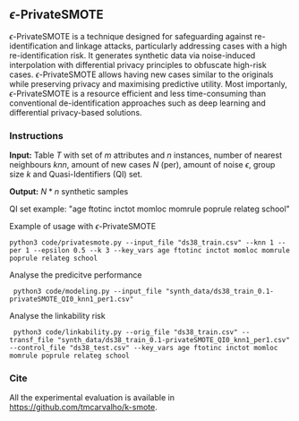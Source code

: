 ## $\epsilon$-PrivateSMOTE

$\epsilon$-PrivateSMOTE is a technique designed for safeguarding against re-identification and linkage attacks, particularly addressing cases with a high re-identification risk. It generates synthetic data via noise-induced interpolation with differential privacy principles to obfuscate high-risk cases.
$\epsilon$-PrivateSMOTE allows having new cases similar to the originals while preserving privacy and maximising predictive utility. Most importanly, $\epsilon$-PrivateSMOTE is a resource efficient and less time-consuming than conventional de-identification approaches such as deep learning and differential privacy-based solutions.


### Instructions
**Input:** Table $T$ with set of $m$ attributes and $n$ instances, number of nearest neighbours $knn$, amount of new cases $N$ (per), amount of noise $\epsilon$, group size $k$ and Quasi-Identifiers (QI) set. 

**Output:** $N * n$ synthetic samples

QI set example: "age ftotinc inctot momloc momrule poprule relateg school"

Example of usage with $\epsilon$-PrivateSMOTE

```python3 code/privatesmote.py --input_file "ds38_train.csv" --knn 1 --per 1 --epsilon 0.5 --k 3 --key_vars age ftotinc inctot momloc momrule poprule relateg school```

Analyse the predicitve performance

``` python3 code/modeling.py --input_file "synth_data/ds38_train_0.1-privateSMOTE_QI0_knn1_per1.csv"```

Analyse the linkability risk

``` python3 code/linkability.py --orig_file "ds38_train.csv" --transf_file "synth_data/ds38_train_0.1-privateSMOTE_QI0_knn1_per1.csv" --control_file "ds38_test.csv" --key_vars age ftotinc inctot momloc momrule poprule relateg school```


### Cite


All the experimental evaluation is available in https://github.com/tmcarvalho/k-smote.